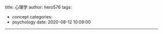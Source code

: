 title: 心理学
author: hero576
tags:
  - concept
categories:
  - psychology
date: 2020-08-12 10:09:00
---
